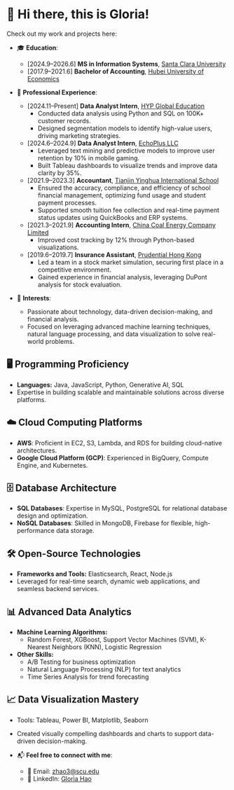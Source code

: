 # 👋 Hi there, this is Gloria!

Check out my work and projects here:
 
- 🎓 **Education**:  
  - [2024.9–2026.6] **MS in Information Systems**, [Santa Clara University](https://www.scu.edu)  
  - [2017.9–2021.6] **Bachelor of Accounting**, [Hubei University of Economics](https://www.hbue.edu.cn)  

- 💼 **Professional Experience**:  
  - [2024.11–Present] **Data Analyst Intern**, [HYP Global Education](https://www.hypglobal.com)  
    - Conducted data analysis using Python and SQL on 100K+ customer records.  
    - Designed segmentation models to identify high-value users, driving marketing strategies.  
  - [2024.6–2024.9] **Data Analyst Intern**, [EchoPlus LLC](https://www.echoplusai.com/)  
    - Leveraged text mining and predictive models to improve user retention by 10% in mobile gaming.  
    - Built Tableau dashboards to visualize trends and improve data clarity by 35%.  
  - [2021.9–2023.3] **Accountant**, [Tianjin Yinghua International School](https://www.tjyh2003.com/) 
    - Ensured the accuracy, compliance, and efficiency of school financial management, optimizing fund usage and student payment processes.  
    - Supported smooth tuition fee collection and real-time payment status updates using QuickBooks and ERP systems.  
  - [2021.3–2021.9] **Accounting Intern**, [China Coal Energy Company Limited](http://www.chinacoalenergy.com)  
    - Improved cost tracking by 12% through Python-based visualizations.  
  - [2019.6–2019.7] **Insurance Assistant**, [Prudential Hong Kong](https://www.prudential.com.hk)  
    - Led a team in a stock market simulation, securing first place in a competitive environment.  
    - Gained experience in financial analysis, leveraging DuPont analysis for stock evaluation.  

- 🌟 **Interests**:  
  - Passionate about technology, data-driven decision-making, and financial analysis.  
  - Focused on leveraging advanced machine learning techniques, natural language processing, and data visualization to solve real-world problems.  


## 🖥️ Programming Proficiency
- **Languages:** Java, JavaScript, Python, Generative AI, SQL
- Expertise in building scalable and maintainable solutions across diverse platforms.

## ☁️ Cloud Computing Platforms
- **AWS**: Proficient in EC2, S3, Lambda, and RDS for building cloud-native architectures.
- **Google Cloud Platform (GCP)**: Experienced in BigQuery, Compute Engine, and Kubernetes.

## 🗄️ Database Architecture
- **SQL Databases**: Expertise in MySQL, PostgreSQL for relational database design and optimization.
- **NoSQL Databases**: Skilled in MongoDB, Firebase for flexible, high-performance data storage.

## 🛠️ Open-Source Technologies
- **Frameworks and Tools:** Elasticsearch, React, Node.js
- Leveraged for real-time search, dynamic web applications, and seamless backend services.

## 📊 Advanced Data Analytics
- **Machine Learning Algorithms:**
  - Random Forest, XGBoost, Support Vector Machines (SVM), K-Nearest Neighbors (KNN), Logistic Regression
- **Other Skills:**
  - A/B Testing for business optimization
  - Natural Language Processing (NLP) for text analytics
  - Time Series Analysis for trend forecasting

## 📈 Data Visualization Mastery
- Tools: Tableau, Power BI, Matplotlib, Seaborn
- Created visually compelling dashboards and charts to support data-driven decision-making.

- 📬 **Feel free to connect with me**:  
  - 📧 Email: [zhao3@scu.edu](mailto:zhao3@scu.edu)  
  - 🔗 LinkedIn: [Gloria Hao](https://www.linkedin.com/in/zhixin-hao-33b85b328)  
 
